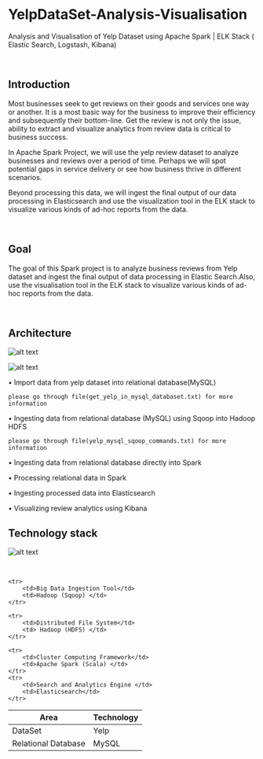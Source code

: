 # YelpDataSet-Analysis-Visualisation

Analysis and Visualisation of Yelp Dataset using Apache Spark | ELK Stack ( Elastic Search, Logstash, Kibana)

</br>

## Introduction

Most businesses seek to get reviews on their goods and services one way or another. It is a most basic way for the business to improve their efficiency and subsequently their bottom-line. Get the review is not only the issue, ability to extract and visualize analytics from review data is critical to business success.

In Apache Spark Project, we will use the yelp review dataset to analyze businesses and reviews over a period of time. Perhaps we will spot potential gaps in service delivery or see how business thrive in different scenarios.

Beyond processing this data, we will ingest the final output of our data processing in Elasticsearch and use the visualization tool in the ELK stack to visualize various kinds of ad-hoc reports from the data.


</br>

## Goal

The goal of this Spark project is to analyze business reviews from Yelp dataset and ingest the final output of data processing in Elastic Search.Also, use the visualisation tool in the ELK stack to visualize various kinds of ad-hoc reports from the data.

</br>

## Architecture

![alt text](https://github.com/RepakaRamateja/YelpDataSet-Analysis-Visualisation/blob/master/images/arch.png)

![alt text](https://github.com/RepakaRamateja/YelpDataSet-Analysis-Visualisation/blob/master/images/ar.png)


• Import data from yelp dataset into relational database(MySQL)
   
    please go through file(get_yelp_in_mysql_databaset.txt) for more information 

• Ingesting data from relational database (MySQL) using Sqoop into Hadoop HDFS

    please go through file(yelp_mysql_sqoop_commands.txt) for more information 

• Ingesting data from relational database directly into Spark

•  Processing relational data in Spark

•  Ingesting processed data into Elasticsearch

•  Visualizing review analytics using Kibana


## Technology stack

![alt text](https://github.com/RepakaRamateja/YelpDataSet-Analysis-Visualisation/blob/master/images/tech.png)

</br>    


<table>
<thead>
<tr>
<th>Area</th>
<th>Technology</th>
</tr>
</thead>
<tbody>
    <tr>
        <td>DataSet </td>
        <td> Yelp </td>
    </tr>
    <tr>
        <td>Relational Database</td>
        <td>MySQL</td>
    </tr>

    <tr>
        <td>Big Data Ingestion Tool</td>
        <td>Hadoop (Sqoop) </td>
    </tr>

    <tr>
        <td>Distributed File System</td>
        <td> Hadoop (HDFS) </td>
    </tr>

    <tr>
        <td>Cluster Computing Framework</td>
        <td>Apache Spark (Scala) </td>
    </tr>
    <tr>
        <td>Search and Analytics Engine </td>
        <td>Elasticsearch</td>
    </tr>  
</tbody>
</table>

</br>   




